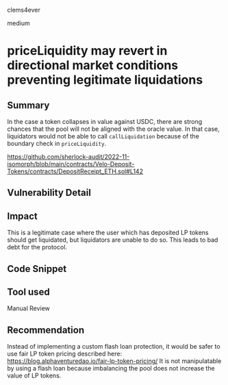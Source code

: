 clems4ever

medium

# priceLiquidity may revert in directional market conditions preventing legitimate liquidations

## Summary

In the case a token collapses in value against USDC, there are strong chances that the pool will not be aligned with the oracle value. In that case, liquidators would not be able to call `callLiquidation`  because of the boundary check in `priceLiquidity`.

https://github.com/sherlock-audit/2022-11-isomorph/blob/main/contracts/Velo-Deposit-Tokens/contracts/DepositReceipt_ETH.sol#L142

## Vulnerability Detail

## Impact
This is a legitimate case where the user which has deposited LP tokens should get liquidated, but liquidators are unable to do so. This leads to bad debt for the protocol.

## Code Snippet

## Tool used

Manual Review

## Recommendation
Instead of implementing a custom flash loan protection, it would be safer to use fair LP token pricing described here:
https://blog.alphaventuredao.io/fair-lp-token-pricing/
It is not manipulatable by using a flash loan because imbalancing the pool does not increase the value of LP tokens.
